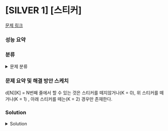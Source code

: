 # [SILVER 1] [스티커]

[문제 링크](https://www.acmicpc.net/problem/9465) 

### 성능 요약

### 분류

<details><summary>문제 분류</summary> 

[다이내믹 프로그래밍]

</details>

### 문제 요약 및 해결 방안 스케치

d[N][K] = N번째 줄에서 할 수 있는 것은 스티커를 떼지않거나(K = 0), 위 스티커를 떼거나(K = 1)
, 아래 스티커를 떼는(K = 2) 경우만 존재한다. 
### Solution

<details><summary>Solution</summary> 

[Source Code]

</details>
